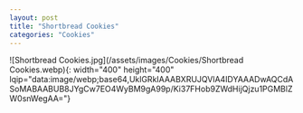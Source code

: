 ```yaml
---
layout: post
title: "Shortbread Cookies"
categories: "Cookies"
---
```

![Shortbread Cookies.jpg](/assets/images/Cookies/Shortbread Cookies.webp){: width="400" height="400" lqip="data:image/webp;base64,UklGRkIAAABXRUJQVlA4IDYAAADwAQCdASoMABAABUB8JYgCw7EO4WyBM9gA99p/Ki37FHob9ZWdHijQjzu1PGMBlZW0snWegAA="}


